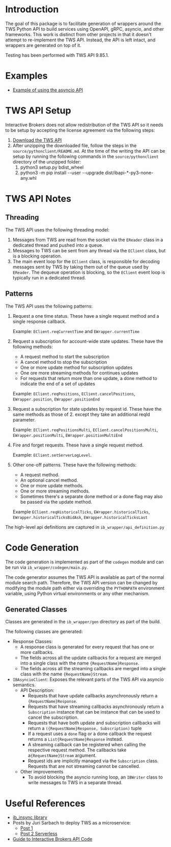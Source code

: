# Introduction

The goal of this package is to facilitate generation of wrappers around the TWS Python API to build services using OpenAPI, gRPC, asyncio, and other frameworks. This work is distinct from other projects in that it doesn't attempt to re-implement the TWS API. Instead, the API is left intact, and wrappers are generated on top of it.

Testing has been performed with TWS API 9.85.1.

# Examples

- [Example of using the asyncio API](./examples/test_requests.py)

# TWS API Setup

Interactive Brokers does not allow redistribution of the TWS API so it needs to be setup by accepting the license agreement via the following steps:

1. [Download the TWS API](https://interactivebrokers.github.io/#) 
2. After unzipping the downloaded file, follow the steps in the `source/pythonclient/README.md`. At the time of the writing the API can be setup by running the following commands in the `source/pythonclient` directory of the unzipped folder:
    1. python3 setup.py bdist_wheel
    2. python3 -m pip install --user --upgrade dist/ibapi-*-py3-none-any.whl

# TWS API Notes

## Threading

The TWS API uses the following threading model:

1. Messages from TWS are read from the socket via the `EReader` class in a dedicated thread and pushed into a queue. 
2. Messages to TWS can be sent from any thread via the `EClient` class, but is a blocking operation.
3. The main event loop for the `EClient` class, is responsible for decoding messages sent by TWS by taking them out of the queue used by `EReader`. The dequeue operation is blocking, so the `EClient` event loop is typically run in a dedicated thread.

## Patterns

The TWS API uses the following patterns:

1. Request a one time status. These have a single request method and a single response callback. 

    Example: `EClient.reqCurrentTime` and `EWrapper.currentTime` 

2. Request a subscription for account-wide state updates. These have the following methods:
    
    - A request method to start the subscription
    - A cancel method to stop the subscription
    - One or more update method for subscription updates
    - One ore more streaming methods for continues updates
    - For requests that return more than one update, a done method to indicate the end of a set of updates

    Example: `EClient.reqPositions`, `EClient.cancelPositions`, `EWrapper.position`, `EWrapper.positionEnd`

3. Request a subscription for state updates by request id. These have the same methods as those of 2. except they take an additional reqId parameter.

    Example: `EClient.reqPositionsMulti`, `EClient.cancelPositionsMulti`, `EWrapper.positionMulti`, `EWrapper.positionMultiEnd`

4. Fire and forget requests. These have a single request method. 

    Example: `EClient.setServerLogLevel`.

5. Other one-off patterns. These have the following methods:
    
    - A request method. 
    - An optional cancel method. 
    - One or more update methods. 
    - One or more streaming methods.
    - Sometimes there's a separate done method or a done flag may also be passed via the update method.

    Example `EClient.reqHistoricalTicks`, `EWrapper.historicalTicks`, `EWrapper.historicalTicksBidAsk`, `EWrapper.historicalTicksLast`

The high-level api definitions are captured in `ib_wrapper/api_definition.py`

# Code Generation

The code generation is implemented as part of the `codegen` module and can be run via `ib_wrapper/codegen/main.py`. 

The code generator assumes the TWS API is available as part of the normal module search path. Therefore, the TWS API version can be changed by modifying the module path either via overriding the `PYTHONPATH` environment variable, using Python virtual environments or any other mechanism. 

## Generated Classes

Classes are generated in the `ib_wrapper/gen` directory as part of the build. 

The following classes are generated:
- Response Classes:
    - A response class is generated for every request that has one or more callbacks.
    - The fields across all the update callbacks for a request are merged into a single class with the name `{RequestName}Response`.
    - The fields across all the streaming callbacks are merged into a single class with the name `{RequestName}Stream`.
- `IBAsyncioClient`: Exposes the relevant parts of the TWS API via asyncio semantics.
    - API Description:
        - Requests that have update callbacks asynchronously return a `{RequestName}Response`.
        - Requests that have streaming callbacks asynchronously return a `Subscription` instance that can be instance that can be used to cancel the subscription.
        - Requests that have both update and subscription callbacks will return a `({RequestName}Response, Subscription)` tuple
        - If a request uses a `done` flag or a done callback the request returns a `List{RequestName}Response` instead.
        - A streaming callback can be registered when calling the respective request method. The callbacks take a`{RequestName}Stream` argument.
        - Request ids are implicitly managed via the `Subscription` class. Requests that are not streaming cannot be cancelled.
    - Other improvements
        - To avoid blocking the asyncio running loop, an `IBWriter` class to write messages to TWS in a separate thread.

# Useful References

- [ib_insync library](https://github.com/erdewit/ib_insync/tree/master/ib_insync)
- Posts by Juri Sarbach to deploy TWS as a microservice:
    - [Post 1 ](https://medium.com/@juri.sarbach/building-my-own-cloud-based-robo-advisor-5588ec1b74d3)
    - [Post 2 Serverless](https://levelup.gitconnected.com/run-gateway-run-algorithmic-trading-the-serverless-way-71634dc1a37)
- [Guide to Interactive Brokers API Code](https://github.com/corbinbalzan/IBAPICode/blob/master/ExecOrders_Part2/ibProgram1.py)
